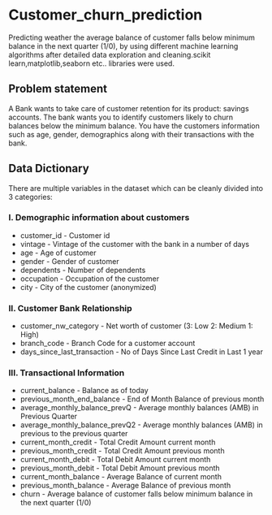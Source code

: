 # Customer_churn_prediction

Predicting weather the average balance of customer falls below minimum balance in the next quarter (1/0), by using different machine learning algorithms after detailed data exploration and cleaning.scikit learn,matplotlib,seaborn etc.. libraries were used.

## Problem statement
A Bank wants to take care of customer retention for its product: savings accounts. The bank wants you to identify customers likely to churn balances below the minimum balance. You have the customers information such as age, gender, demographics along with their transactions with the bank.

## Data Dictionary
There are multiple variables in the dataset which can be cleanly divided into 3 categories:
### I. Demographic information about customers
- customer_id - Customer id 
- vintage - Vintage of the customer with the bank in a number of days 
- age - Age of customer 
- gender - Gender of customer 
- dependents - Number of dependents 
- occupation - Occupation of the customer 
- city - City of the customer (anonymized) 
### II. Customer Bank Relationship
- customer_nw_category - Net worth of customer (3: Low 2: Medium 1: High) 
- branch_code - Branch Code for a customer account 
- days_since_last_transaction - No of Days Since Last Credit in Last 1 year 
### III. Transactional Information
- current_balance - Balance as of today 
- previous_month_end_balance - End of Month Balance of previous month 
- average_monthly_balance_prevQ - Average monthly balances (AMB) in Previous Quarter 
- average_monthly_balance_prevQ2 - Average monthly balances (AMB) in previous to the previous quarter 
- current_month_credit - Total Credit Amount current month 
- previous_month_credit - Total Credit Amount previous month 
- current_month_debit - Total Debit Amount current month 
- previous_month_debit - Total Debit Amount previous month 
- current_month_balance - Average Balance of current month 
- previous_month_balance - Average Balance of previous month 
- churn - Average balance of customer falls below minimum balance in the next quarter (1/0)
